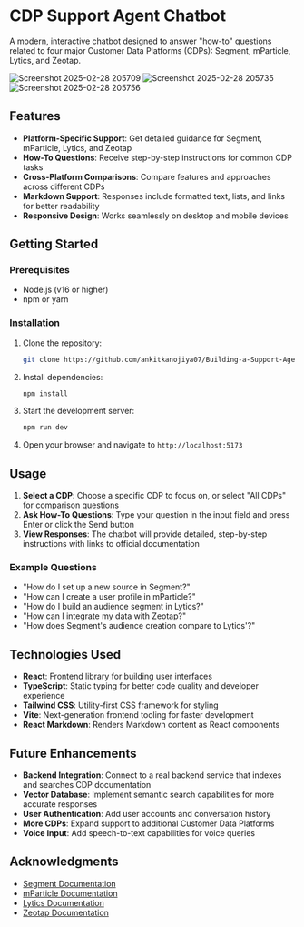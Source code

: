 # CDP Support Agent Chatbot

A modern, interactive chatbot designed to answer "how-to" questions related to four major Customer Data Platforms (CDPs): Segment, mParticle, Lytics, and Zeotap.

![Screenshot 2025-02-28 205709](https://github.com/user-attachments/assets/49d32a98-480f-48bd-bc00-89d78fdf1c91)
![Screenshot 2025-02-28 205735](https://github.com/user-attachments/assets/415d1656-a17b-45d2-8796-f49c8e930a30)
![Screenshot 2025-02-28 205756](https://github.com/user-attachments/assets/65327f88-bef9-4839-a624-d9204cc58acc)


## Features



- **Platform-Specific Support**: Get detailed guidance for Segment, mParticle, Lytics, and Zeotap
- **How-To Questions**: Receive step-by-step instructions for common CDP tasks
- **Cross-Platform Comparisons**: Compare features and approaches across different CDPs
- **Markdown Support**: Responses include formatted text, lists, and links for better readability
- **Responsive Design**: Works seamlessly on desktop and mobile devices

## Getting Started

### Prerequisites

- Node.js (v16 or higher)
- npm or yarn

### Installation

1. Clone the repository:
   ```bash
   git clone https://github.com/ankitkanojiya07/Building-a-Support-Agent-Chatbot-for-CDP
   ```

2. Install dependencies:
   ```bash
   npm install
   ```

3. Start the development server:
   ```bash
   npm run dev
   ```

4. Open your browser and navigate to `http://localhost:5173`

## Usage

1. **Select a CDP**: Choose a specific CDP to focus on, or select "All CDPs" for comparison questions
2. **Ask How-To Questions**: Type your question in the input field and press Enter or click the Send button
3. **View Responses**: The chatbot will provide detailed, step-by-step instructions with links to official documentation

### Example Questions

- "How do I set up a new source in Segment?"
- "How can I create a user profile in mParticle?"
- "How do I build an audience segment in Lytics?"
- "How can I integrate my data with Zeotap?"
- "How does Segment's audience creation compare to Lytics'?"

## Technologies Used

- **React**: Frontend library for building user interfaces
- **TypeScript**: Static typing for better code quality and developer experience
- **Tailwind CSS**: Utility-first CSS framework for styling
- **Vite**: Next-generation frontend tooling for faster development
- **React Markdown**: Renders Markdown content as React components

## Future Enhancements

- **Backend Integration**: Connect to a real backend service that indexes and searches CDP documentation
- **Vector Database**: Implement semantic search capabilities for more accurate responses
- **User Authentication**: Add user accounts and conversation history
- **More CDPs**: Expand support to additional Customer Data Platforms
- **Voice Input**: Add speech-to-text capabilities for voice queries

## Acknowledgments

- [Segment Documentation](https://segment.com/docs/?ref=nav)
- [mParticle Documentation](https://docs.mparticle.com/)
- [Lytics Documentation](https://docs.lytics.com/)
- [Zeotap Documentation](https://docs.zeotap.com/home/en-us/)
